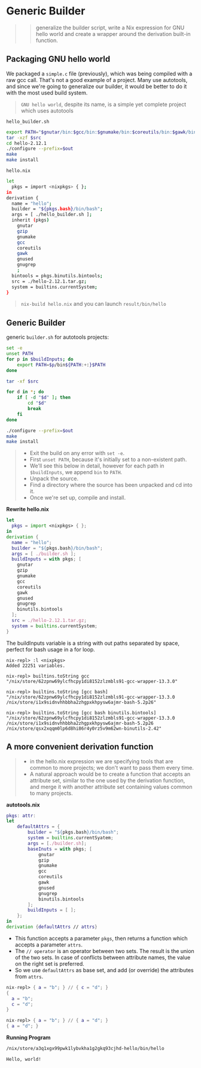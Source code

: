 # Generic Builder

>>  generalize the builder script, write a Nix expression for GNU hello world and create a wrapper around the derivation built-in function.

## Packaging GNU hello world

We packaged a `simple.c` file (previously), which was being compiled with a raw gcc call. That's not a good example of a project. Many use autotools, and since we're going to generalize our builder, it would be better to do it with the most used build system.
> `GNU hello world`, despite its name, is a simple yet complete project which uses autotools

`hello_builder.sh`
```bash
export PATH="$gnutar/bin:$gcc/bin:$gnumake/bin:$coreutils/bin:$gawk/bin:$gzip/bin:$gnugrep/bin:$gnused/bin:$bintools/bin"
tar -xzf $src
cd hello-2.12.1
./configure --prefix=$out
make
make install
```

`hello.nix`
```bash
let
  pkgs = import <nixpkgs> { };
in
derivation {
  name = "hello";
  builder = "${pkgs.bash}/bin/bash";
  args = [ ./hello_builder.sh ];
  inherit (pkgs)
    gnutar
    gzip
    gnumake
    gcc
    coreutils
    gawk
    gnused
    gnugrep
    ;
  bintools = pkgs.binutils.bintools;
  src = ./hello-2.12.1.tar.gz;
  system = builtins.currentSystem;
}
```

> `nix-build hello.nix` and you can launch `result/bin/hello`

## Generic Builder

generic `builder.sh` for autotools projects:
```bash
set -e
unset PATH
for p in $buildInputs; do
    export PATH=$p/bin${PATH:+:}$PATH
done

tar -xf $src

for d in *; do
    if [ -d "$d" ]; then
        cd "$d"
        break
    fi
done

./configure --prefix=$out
make
make install
```

> * Exit the build on any error with `set -e`.
> * First `unset PATH`, because it's initially set to a non-existent path.
> * We'll see this below in detail, however for each path in `$buildInputs`, we append `bin` to `PATH`.
> * Unpack the source.
> * Find a directory where the source has been unpacked and cd into it.
> * Once we're set up, compile and install.

**Rewrite hello.nix**

```nix
let
  pkgs = import <nixpkgs> { };
in
derivation {
  name = "hello";
  builder = "${pkgs.bash}/bin/bash";
  args = [ ./builder.sh ];
  buildInputs = with pkgs; [
    gnutar
    gzip
    gnumake
    gcc
    coreutils
    gawk
    gnused
    gnugrep
    binutils.bintools
  ];
  src = ./hello-2.12.1.tar.gz;
  system = builtins.currentSystem;
}
```

The buildInputs variable is a string with out paths separated by space, perfect for bash usage in a for loop.

```
nix-repl> :l <nixpkgs>
Added 22251 variables.

nix-repl> builtins.toString gcc
"/nix/store/62zpnw69ylcfhcpy1di8152zlzmbls91-gcc-wrapper-13.3.0"

nix-repl> builtins.toString [gcc bash]
"/nix/store/62zpnw69ylcfhcpy1di8152zlzmbls91-gcc-wrapper-13.3.0 /nix/store/i1x9sidnvhhbbha2zhgpxkhpysw6ajmr-bash-5.2p26"

nix-repl> builtins.toString [gcc bash binutils.bintools]
"/nix/store/62zpnw69ylcfhcpy1di8152zlzmbls91-gcc-wrapper-13.3.0 /nix/store/i1x9sidnvhhbbha2zhgpxkhpysw6ajmr-bash-5.2p26 /nix/store/qsx2xqqm0lp6d8hi86r4y0rz5v9m62wn-binutils-2.42"
```

## A more convenient derivation function

> * in the hello.nix expression we are specifying tools that are common to more projects; we don't want to pass them every time.
> * A natural approach would be to create a function that accepts an attribute set, similar to the one used by the derivation function, and merge it with another attribute set containing values common to many projects.

**autotools.nix**
```nix
pkgs: attr:
let
    defaultAttrs = {
        builder = "${pkgs.bash}/bin/bash";
        system = builtins.currentSyatem;
        args = [./builder.sh];
        baseInuts = with pkgs; [
            gnutar
            gzip
            gnumake
            gcc
            coreutils
            gawk
            gnused
            gnugrep
            binutils.bintools
        ];
        buildInputs = [ ];
    };
in
derivation {defaultAttrs // attrs}
```

* This function accepts a parameter `pkgs`, then returns a function which accepts a parameter `attrs`.
* The `// operator` is an operator between two sets. The result is the union of the two sets. In case of conflicts between attribute names, the value on the right set is preferred.
* So we use `defaultAttrs` as base set, and add (or override) the attributes from `attrs`.

```nix
nix-repl> { a = "b"; } // { c = "d"; }
{
  a = "b";
  c = "d";
}

nix-repl> { a = "b"; } // { a = "d"; }
{ a = "d"; }
```

**Running Program**
```bash
/nix/store/a3q1xgx99pwk1lybvkha1g2gkq93cjhd-hello/bin/hello
```

```
Hello, world!
```